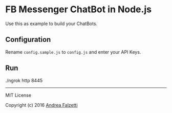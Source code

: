 # FB Messenger ChatBot in Node.js

Use this as example to build your ChatBots.

## Configuration

Rename `config.sample.js` to `config.js` and enter your API Keys.

## Run

./ngrok http 8445


------

MIT License

Copyright (c) 2016 [Andrea Falzetti](http://falzetti.me)